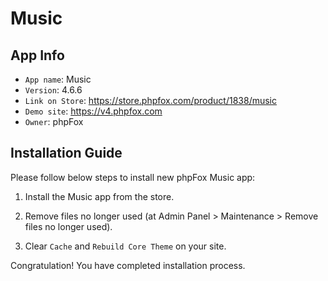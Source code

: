 # Music

## App Info

- `App name`: Music
- `Version`: 4.6.6
- `Link on Store`: https://store.phpfox.com/product/1838/music
- `Demo site`: https://v4.phpfox.com
- `Owner`: phpFox

## Installation Guide

Please follow below steps to install new phpFox Music app:

1. Install the Music app from the store.

2. Remove files no longer used (at Admin Panel > Maintenance > Remove files no longer used).

3. Clear `Cache` and `Rebuild Core Theme` on your site.

Congratulation! You have completed installation process.
